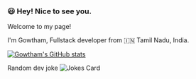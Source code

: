 ### :smiley: Hey! Nice to see you.

Welcome to my page!

I'm Gowtham, Fullstack developer from :india: Tamil Nadu, India.

[![Gowtham's GitHub stats](https://github-readme-stats.vercel.app/api?username=GowthamParamasivam&count_private=true&show_icons=true&theme=dark)](https://github.com/GowthamParamasivam/github-readme-stats)

Random dev joke
![Jokes Card](https://readme-jokes.vercel.app/api)